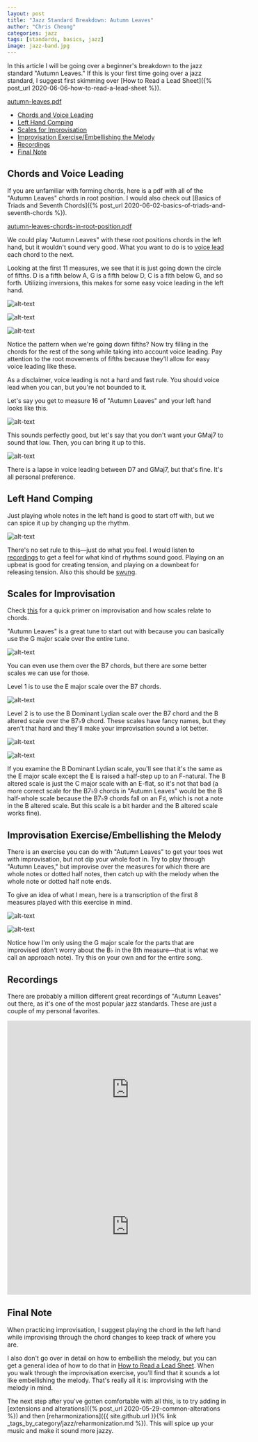 ```yaml
---
layout: post
title: "Jazz Standard Breakdown: Autumn Leaves"
author: "Chris Cheung"
categories: jazz
tags: [standards, basics, jazz]
image: jazz-band.jpg
---
```


In this article I will be going over a beginner's breakdown to the jazz standard "Autumn Leaves." If this is your first time going over a jazz standard, I suggest first skimming over [How to Read a Lead Sheet]({% post_url 2020-06-06-how-to-read-a-lead-sheet %}).

<a href="{{site.github.url}}/assets/sheet-music/autumn-leaves.pdf" target="_blank">autumn-leaves.pdf</a>

- [Chords and Voice Leading](#chords-and-voice-leading)
- [Left Hand Comping](#left-hand-comping)
- [Scales for Improvisation](#scales-for-improvisation)
- [Improvisation Exercise/Embellishing the Melody](#improvisation-exerciseembellishing-the-melody)
- [Recordings](#recordings)
- [Final Note](#final-note)

## Chords and Voice Leading

If you are unfamiliar with forming chords, here is a pdf with all of the "Autumn Leaves" chords in root position. I would also check out [Basics of Triads and Seventh Chords]({% post_url 2020-06-02-basics-of-triads-and-seventh-chords %}).

<a href="{{site.github.url}}/assets/sheet-music/autumn-leaves-chords-in-root-position.pdf" target="_blank">autumn-leaves-chords-in-root-position.pdf</a>

We could play "Autumn Leaves" with these root positions chords in the left hand, but it wouldn't sound very good. What you want to do is to <a href="{{site.github.url}}/jazz/finding-good-voicings.html#voice-leading">voice lead</a> each chord to the next.

Looking at the first 11 measures, we see that it is just going down the circle of fifths. D is a fifth below A, G is a fifth below D, C is a fith below G, and so forth. Utilizing inversions, this makes for some easy voice leading in the left hand.

![alt-text]({{site.github.url}}/assets/img/jazz-standard-breakdown-autumn-leaves/voice-lead-1.png "Autumn Leaves Voice Leading")

![alt-text]({{site.github.url}}/assets/img/jazz-standard-breakdown-autumn-leaves/voice-lead-2.png "Autumn Leaves Voice Leading")

![alt-text]({{site.github.url}}/assets/img/jazz-standard-breakdown-autumn-leaves/voice-lead-3.png "Autumn Leaves Voice Leading")

Notice the pattern when we're going down fifths? Now try filling in the chords for the rest of the song while taking into account voice leading. Pay attention to the root movements of fifths because they'll allow for easy voice leading like these.

As a disclaimer, voice leading is not a hard and fast rule. You should voice lead when you can, but you're not bounded to it.

Let's say you get to measure 16 of "Autumn Leaves" and your left hand looks like this.

![alt-text]({{site.github.url}}/assets/img/jazz-standard-breakdown-autumn-leaves/voice-lead-4.png "Autumn Leaves Voice Leading")

This sounds perfectly good, but let's say that you don't want your GMaj7 to sound that low. Then, you can bring it up to this.

![alt-text]({{site.github.url}}/assets/img/jazz-standard-breakdown-autumn-leaves/voice-lead-5.png "Autumn Leaves Voice Leading")

There is a lapse in voice leading between D7 and GMaj7, but that's fine. It's all personal preference.

## Left Hand Comping

Just playing whole notes in the left hand is good to start off with, but we can spice it up by changing up the rhythm.

![alt-text]({{site.github.url}}/assets/img/jazz-standard-breakdown-autumn-leaves/comping-1.png "Autumn Leaves Comping")

There's no set rule to this&mdash;just do what you feel. I would listen to [recordings](#recordings) to get a feel for what kind of rhythms sound good. Playing on an upbeat is good for creating tension, and playing on a downbeat for releasing tension. Also this should be <a href="{{site.github.url}}/jazz/elements-of-jazz.html#rhythm">swung</a>.

## Scales for Improvisation

Check <a href="{{site.github.url}}/jazz/elements-of-jazz.html#improvisation">this</a> for a quick primer on improvisation and how scales relate to chords.

"Autumn Leaves" is a great tune to start out with because you can basically use the G major scale over the entire tune.

![alt-text]({{site.github.url}}/assets/img/jazz-standard-breakdown-autumn-leaves/scales-1.png "G Major Scale")

You can even use them over the B7 chords, but there are some better scales we can use for those.

Level 1 is to use the E major scale over the B7 chords.

![alt-text]({{site.github.url}}/assets/img/jazz-standard-breakdown-autumn-leaves/scales-2.png "E Major Scale")

Level 2 is to use the B Dominant Lydian scale over the B7 chord and the B altered scale over the B7&#9837;9 chord. These scales have fancy names, but they aren't that hard and they'll make your improvisation sound a lot better.

![alt-text]({{site.github.url}}/assets/img/jazz-standard-breakdown-autumn-leaves/scales-3.png "B Dominant Lydian Scale")

![alt-text]({{site.github.url}}/assets/img/jazz-standard-breakdown-autumn-leaves/scales-4.png "B Altered Scale")

If you examine the B Dominant Lydian scale, you'll see that it's the same as the E major scale except the E is raised a half-step up to an F-natural. The B altered scale is just the C major scale with an E-flat, so it's not that bad (a more correct scale for the B7&#9837;9 chords in "Autumn Leaves" would be the B half-whole scale because the B7&#9837;9 chords fall on an F&#9839;, which is not a note in the B altered scale. But this scale is a bit harder and the B altered scale works fine).

## Improvisation Exercise/Embellishing the Melody

There is an exercise you can do with "Autumn Leaves" to get your toes wet with improvisation, but not dip your whole foot in. Try to play through "Autumn Leaves," but improvise over the measures for which there are whole notes or dotted half notes, then catch up with the melody when the whole note or dotted half note ends.

To give an idea of what I mean, here is a transcription of the first 8 measures played with this exercise in mind.

![alt-text]({{site.github.url}}/assets/img/jazz-standard-breakdown-autumn-leaves/improv-1.png "Autumn Leaves Improv")

![alt-text]({{site.github.url}}/assets/img/jazz-standard-breakdown-autumn-leaves/improv-2.png "Autumn Leaves Improv")

Notice how I'm only using the G major scale for the parts that are improvised (don't worry about the B&#9837; in the 8th measure&mdash;that is what we call an approach note). Try this on your own and for the entire song.

## Recordings

There are probably a million different great recordings of "Autumn Leaves" out there, as it's one of the most popular jazz standards. These are just a couple of my personal favorites.

<iframe width="560" height="315" src="https://www.youtube.com/embed/r-Z8KuwI7Gc" frameborder="0" allow="accelerometer; autoplay; encrypted-media; gyroscope; picture-in-picture" allowfullscreen></iframe>

<iframe width="560" height="315" src="https://www.youtube.com/embed/u37RF5xKNq8" frameborder="0" allow="accelerometer; autoplay; encrypted-media; gyroscope; picture-in-picture" allowfullscreen></iframe>

## Final Note

When practicing improvisation, I suggest playing the chord in the left hand while improvising through the chord changes to keep track of where you are.

I also don't go over in detail on how to embellish the melody, but you can get a general idea of how to do that in <a href="{{site.github.url}}/jazz/how-to-read-a-lead-sheet.html#embellishing-the-melody">How to Read a Lead Sheet</a>. When you walk through the improvisation exercise, you'll find that it sounds a lot like embellishing the melody. That's really all it is: improvising with the melody in mind.

The next step after you've gotten comfortable with all this, is to try adding in [extensions and alterations]({% post_url 2020-05-29-common-alterations %}) and then [reharmonizations]({{ site.github.url }}{% link _tags_by_category/jazz/reharmonization.md %}). This will spice up your music and make it sound more jazzy.